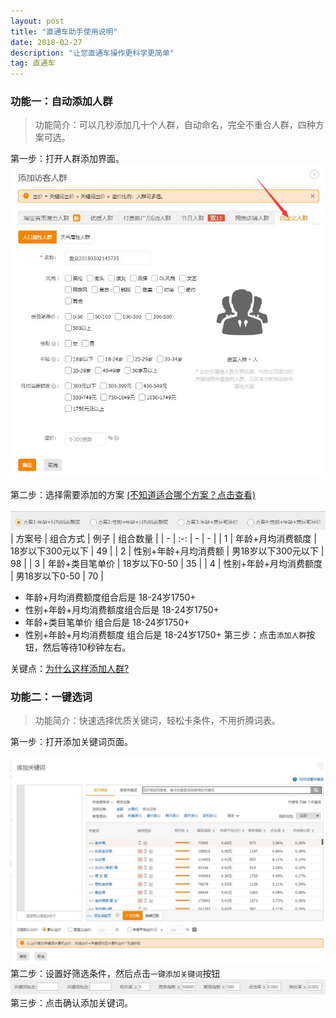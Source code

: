 ```yaml
---
layout: post
title: "直通车助手使用说明"
date: 2018-02-27
description: "让您直通车操作更科学更简单"
tag: 直通车
---   
```




### 功能一：自动添加人群
>功能简介：可以几秒添加几十个人群，自动命名，完全不重合人群，四种方案可选。

第一步：打开人群添加界面。
<br/>
![](/img/直通车助手使用说明/人群添加.jpg)  

第二步：选择需要添加的方案  [(不知道适合哪个方案？点击查看)](https://www.baidu.com)  
<br/>
![](/img/直通车助手使用说明/四个方案.jpg)  
| 方案号 | 组合方式 | 例子 | 组合数量 |
| - | :-: | - | - |
| 1 | 年龄+月均消费额度 | 18岁以下300元以下 | 49 |
| 2 | 性别+年龄+月均消费额 | 男18岁以下300元以下 | 98 |
| 3 | 年龄+类目笔单价 | 18岁以下0-50 | 35 |
| 4 | 性别+年龄+月均消费额度 | 男18岁以下0-50 | 70 |
- 年龄+月均消费额度组合后是 18-24岁1750+
- 性别+年龄+月均消费额度组合后是 18-24岁1750+
- 年龄+类目笔单价  组合后是 18-24岁1750+
- 性别+年龄+月均消费额度  组合后是 18-24岁1750+
第三步：点击<code>添加人群</code>按钮，然后等待10秒钟左右。  

关键点：[为什么这样添加人群?](https://www.baidu.com)




### 功能二：一键选词

>功能简介：快速选择优质关键词，轻松卡条件，不用折腾词表。

第一步：打开添加关键词页面。  
<br/>
![](/img/直通车助手使用说明/关键词添加.jpg)
第二步：设置好筛选条件，然后点击<code>一键添加关键词</code>按钮
<br/>
![](/img/直通车助手使用说明/过滤条件.jpg)
第三步：点击确认添加关键词。
